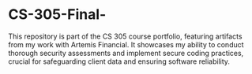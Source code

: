# CS-305-Final-
This repository is part of the CS 305 course portfolio, featuring artifacts from my work with Artemis Financial. It showcases my ability to conduct thorough security assessments and implement secure coding practices, crucial for safeguarding client data and ensuring software reliability.
